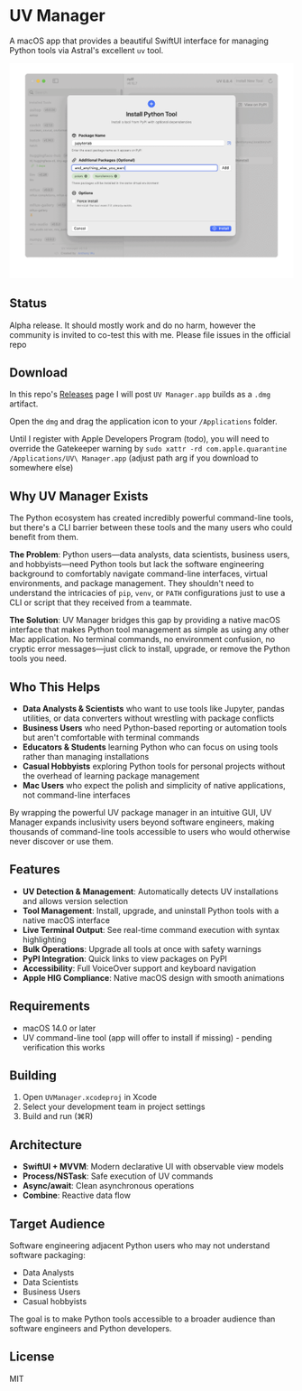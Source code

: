 # UV Manager

A macOS app that provides a beautiful SwiftUI interface for managing Python tools via Astral's excellent `uv` tool.

![demo screenshot of install, package info, upgrade prompts](./docs/hero-screenshots.gif)

## Status

Alpha release. It should mostly work and do no harm, however the community is invited to co-test this with me. Please file issues in the official repo

## Download

In this repo's [Releases](https://github.com/anthonywu/swift-uv-manager/releases) page I will post `UV Manager.app` builds as a `.dmg` artifact.

Open the `dmg` and drag the application icon to your `/Applications` folder.

Until I register with Apple Developers Program (todo), you will need to override the Gatekeeper warning by `sudo xattr -rd com.apple.quarantine /Applications/UV\ Manager.app` (adjust path arg if you download to somewhere else)

## Why UV Manager Exists

The Python ecosystem has created incredibly powerful command-line tools, but there's a CLI barrier between these tools and the many users who could benefit from them.

**The Problem**: Python users—data analysts, data scientists, business users, and hobbyists—need Python tools but lack the software engineering background to comfortably navigate command-line interfaces, virtual environments, and package management. They shouldn't need to understand the intricacies of `pip`, `venv`, or `PATH` configurations just to use a CLI or script that they received from a teammate.

**The Solution**: UV Manager bridges this gap by providing a native macOS interface that makes Python tool management as simple as using any other Mac application. No terminal commands, no environment confusion, no cryptic error messages—just click to install, upgrade, or remove the Python tools you need.

## Who This Helps

- **Data Analysts & Scientists** who want to use tools like Jupyter, pandas utilities, or data converters without wrestling with package conflicts
- **Business Users** who need Python-based reporting or automation tools but aren't comfortable with terminal commands
- **Educators & Students** learning Python who can focus on using tools rather than managing installations
- **Casual Hobbyists** exploring Python tools for personal projects without the overhead of learning package management
- **Mac Users** who expect the polish and simplicity of native applications, not command-line interfaces

By wrapping the powerful UV package manager in an intuitive GUI, UV Manager expands inclusivity users beyond software engineers, making thousands of command-line tools accessible to users who would otherwise never discover or use them.

## Features

- **UV Detection & Management**: Automatically detects UV installations and allows version selection
- **Tool Management**: Install, upgrade, and uninstall Python tools with a native macOS interface
- **Live Terminal Output**: See real-time command execution with syntax highlighting
- **Bulk Operations**: Upgrade all tools at once with safety warnings
- **PyPI Integration**: Quick links to view packages on PyPI
- **Accessibility**: Full VoiceOver support and keyboard navigation
- **Apple HIG Compliance**: Native macOS design with smooth animations

## Requirements

- macOS 14.0 or later
- UV command-line tool (app will offer to install if missing) - pending verification this works

## Building

1. Open `UVManager.xcodeproj` in Xcode
2. Select your development team in project settings
3. Build and run (⌘R)

## Architecture

- **SwiftUI + MVVM**: Modern declarative UI with observable view models
- **Process/NSTask**: Safe execution of UV commands
- **Async/await**: Clean asynchronous operations
- **Combine**: Reactive data flow

## Target Audience

Software engineering adjacent Python users who may not understand software packaging:
- Data Analysts
- Data Scientists
- Business Users
- Casual hobbyists

The goal is to make Python tools accessible to a broader audience than software engineers and Python developers.

## License

MIT
